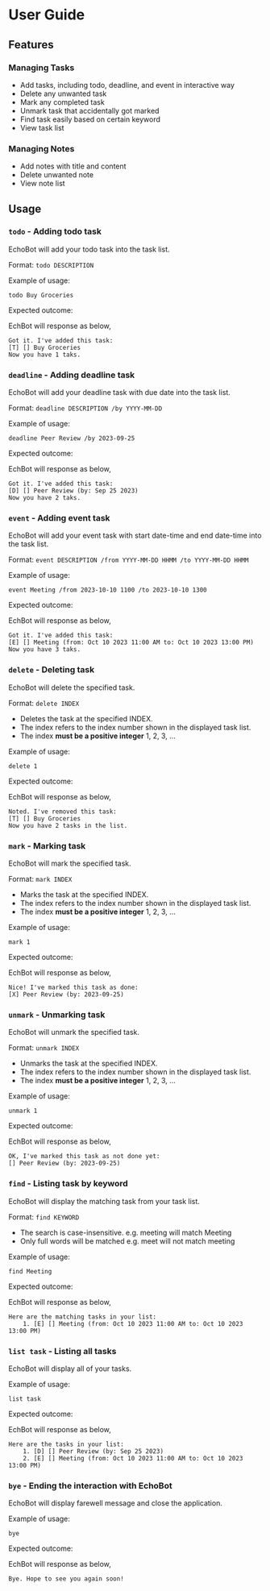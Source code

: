 # User Guide

## Features 

### Managing Tasks

- Add tasks, including todo, deadline, and event in interactive way
- Delete any unwanted task
- Mark any completed task
- Unmark task that accidentally got marked
- Find task easily based on certain keyword
- View task list

### Managing Notes
- Add notes with title and content
- Delete unwanted note
- View note list

## Usage

### `todo` - Adding todo task

EchoBot will add your todo task into the task list.

Format: `todo DESCRIPTION`

Example of usage:

`todo Buy Groceries`

Expected outcome:

EchBot will response as below,

```
Got it. I've added this task:
[T] [] Buy Groceries
Now you have 1 taks.
```

### `deadline` - Adding deadline task

EchoBot will add your deadline task with due date into the task list.

Format: `deadline DESCRIPTION /by YYYY-MM-DD`

Example of usage: 

`deadline Peer Review /by 2023-09-25`

Expected outcome:

EchBot will response as below,

```
Got it. I've added this task:
[D] [] Peer Review (by: Sep 25 2023)
Now you have 2 taks.
```
### `event` - Adding event task

EchoBot will add your event task with start date-time and end date-time into the task list.

Format: `event DESCRIPTION /from YYYY-MM-DD HHMM /to YYYY-MM-DD HHMM`

Example of usage:

`event Meeting /from 2023-10-10 1100 /to 2023-10-10 1300`

Expected outcome:

EchBot will response as below,

```
Got it. I've added this task:
[E] [] Meeting (from: Oct 10 2023 11:00 AM to: Oct 10 2023 13:00 PM)
Now you have 3 taks.
```
### `delete` - Deleting task

EchoBot will delete the specified task.

Format: `delete INDEX`
- Deletes the task at the specified INDEX.
- The index refers to the index number shown in the displayed task list.
- The index **must be a positive integer** 1, 2, 3, ...

Example of usage:

`delete 1`

Expected outcome:

EchBot will response as below,

```
Noted. I've removed this task:
[T] [] Buy Groceries
Now you have 2 tasks in the list.
```
### `mark` - Marking task

EchoBot will mark the specified task.

Format: `mark INDEX`
- Marks the task at the specified INDEX.
- The index refers to the index number shown in the displayed task list.
- The index **must be a positive integer** 1, 2, 3, ...

Example of usage:

`mark 1`

Expected outcome:

EchBot will response as below,

```
Nice! I've marked this task as done:
[X] Peer Review (by: 2023-09-25)
```
### `unmark` - Unmarking task

EchoBot will unmark the specified task.

Format: `unmark INDEX`
- Unmarks the task at the specified INDEX.
- The index refers to the index number shown in the displayed task list.
- The index **must be a positive integer** 1, 2, 3, ...

Example of usage:

`unmark 1`

Expected outcome:

EchBot will response as below,

```
OK, I've marked this task as not done yet:
[] Peer Review (by: 2023-09-25)
```
### `find` - Listing task by keyword

EchoBot will display the matching task from your task list.

Format: `find KEYWORD`
- The search is case-insensitive. e.g. meeting will match Meeting
- Only full words will be matched e.g. meet will not match meeting

Example of usage:

`find Meeting`

Expected outcome:

EchBot will response as below,

```
Here are the matching tasks in your list:
    1. [E] [] Meeting (from: Oct 10 2023 11:00 AM to: Oct 10 2023 13:00 PM)
```
### `list task` - Listing all tasks

EchoBot will display all of your tasks.

Example of usage:

`list task`

Expected outcome:

EchBot will response as below,

```
Here are the tasks in your list:
    1. [D] [] Peer Review (by: Sep 25 2023)
    2. [E] [] Meeting (from: Oct 10 2023 11:00 AM to: Oct 10 2023 13:00 PM)
```
### `bye` - Ending the interaction with EchoBot

EchoBot will display farewell message and close the application.

Example of usage:

`bye`

Expected outcome:

EchBot will response as below,

```
Bye. Hope to see you again soon!
```

